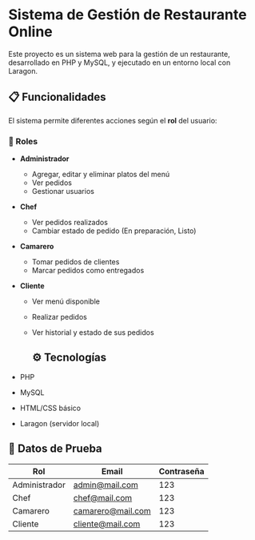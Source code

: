 # Sistema de Gestión de Restaurante Online

Este proyecto es un sistema web para la gestión de un restaurante, desarrollado en PHP y MySQL, y ejecutado en un entorno local con Laragon.

## 📋 Funcionalidades

El sistema permite diferentes acciones según el **rol** del usuario:

### 👤 Roles

- **Administrador**
  - Agregar, editar y eliminar platos del menú
  - Ver pedidos
  - Gestionar usuarios

- **Chef**
  - Ver pedidos realizados
  - Cambiar estado de pedido (En preparación, Listo)

- **Camarero**
  - Tomar pedidos de clientes
  - Marcar pedidos como entregados

- **Cliente**
  - Ver menú disponible
  - Realizar pedidos
  - Ver historial y estado de sus pedidos
 
    ## ⚙️ Tecnologías

- PHP
- MySQL
- HTML/CSS básico
- Laragon (servidor local)

## 🧪 Datos de Prueba

| Rol        | Email             | Contraseña |
|------------|-------------------|------------|
| Administrador | admin@mail.com    | 123        |
| Chef       | chef@mail.com     | 123        |
| Camarero   | camarero@mail.com | 123        |
| Cliente    | cliente@mail.com  | 123        |
